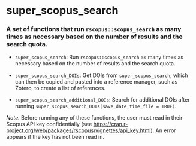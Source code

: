 
# super_scopus_search

### A set of functions that run `rscopus::scopus_search` as many times as necessary based on the number of results and the search quota.

- `super_scopus_search`: Run `rscopus::scopus_search` as many times as necessary based on the number of results and the search quota.

- `super_scopus_search_DOIs`: Get DOIs from `super_scopus_search`, which can then be copied and pasted into a reference manager, such as Zotero, to create a list of references.
  
- `super_scopus_search_additional_DOIs`: Search for additional DOIs after running `super_scopus_search_DOIs(save_date_time_file = TRUE)`.

*Note.* Before running any of these functions, the user must read in their Scopus API key confidentially (see https://cran.r-project.org/web/packages/rscopus/vignettes/api_key.html). An error appears if the key has not been read in.
